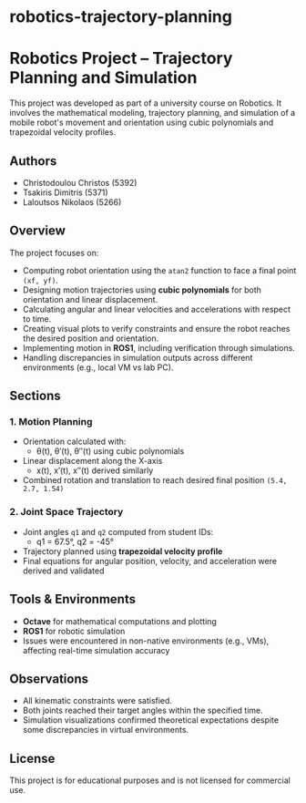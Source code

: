 # robotics-trajectory-planning
# Robotics Project – Trajectory Planning and Simulation

This project was developed as part of a university course on Robotics. It involves the mathematical modeling, trajectory planning, and simulation of a mobile robot's movement and orientation using cubic polynomials and trapezoidal velocity profiles.

## Authors
- Christodoulou Christos (5392)  
- Tsakiris Dimitris (5371)  
- Laloutsos Nikolaos (5266)

## Overview

The project focuses on:
- Computing robot orientation using the `atan2` function to face a final point `(xf, yf)`.
- Designing motion trajectories using **cubic polynomials** for both orientation and linear displacement.
- Calculating angular and linear velocities and accelerations with respect to time.
- Creating visual plots to verify constraints and ensure the robot reaches the desired position and orientation.
- Implementing motion in **ROS1**, including verification through simulations.
- Handling discrepancies in simulation outputs across different environments (e.g., local VM vs lab PC).

## Sections

### 1. Motion Planning

- Orientation calculated with:
  - θ(t), θ′(t), θ′′(t) using cubic polynomials
- Linear displacement along the X-axis
  - x(t), x′(t), x′′(t) derived similarly
- Combined rotation and translation to reach desired final position `(5.4, 2.7, 1.54)`

### 2. Joint Space Trajectory

- Joint angles `q1` and `q2` computed from student IDs:
  - q1 = 67.5°, q2 = -45°
- Trajectory planned using **trapezoidal velocity profile**
- Final equations for angular position, velocity, and acceleration were derived and validated

## Tools & Environments
- **Octave** for mathematical computations and plotting
- **ROS1** for robotic simulation
- Issues were encountered in non-native environments (e.g., VMs), affecting real-time simulation accuracy

## Observations
- All kinematic constraints were satisfied.
- Both joints reached their target angles within the specified time.
- Simulation visualizations confirmed theoretical expectations despite some discrepancies in virtual environments.

## License
This project is for educational purposes and is not licensed for commercial use.

